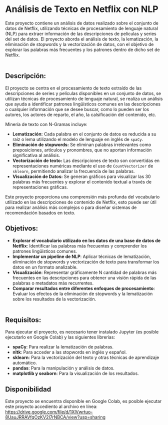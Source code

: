 # Análisis de Texto en Netflix con NLP
Este proyecto contiene un análisis de datos realizado sobre el conjunto de datos de Netflix, utilizando técnicas de procesamiento de lenguaje natural (NLP) para extraer información de las descripciones de películas y series del set de datos. El proyecto aborda el análisis de texto, la lematización, la eliminación de stopwords y la vectorización de datos, con el objetivo de explorar las palabras más frecuentes y los patrones dentro de dicho set de Netflix.
<br> <br>

## Descripción: 
El proyecto se centra en el procesamiento de texto extraído de las descripciones de series y películas disponibles en un conjunto de datos, se utilizan técnicas de procesamiento de lenguaje natural, se realiza un análisis que ayuda a identificar patrones lingüísticos comunes en las descripciones o cualquier información que se desee buscar, como lo pueden ser los autores, los actores de reparto, el año, la calsificación del contenido, etc.

Minería de texto con N-Gramas incluye:
- **Lematización:** Cada palabra en el conjunto de datos es reducida a su raíz o lema utilizando el modelo de lenguaje en inglés de `spaCy`.
- **Eliminación de stopwords:** Se eliminan palabras irrelevantes como preposiciones, artículos y pronombres, que no aportan información significativa al análisis.
- **Vectorización de texto:** Las descripciones de texto son convertidas en representaciones numéricas mediante el uso de `CountVectorizer` de `sklearn`, permitiendo analizar la frecuencia de las palabras.
- **Visualización de Datos:** Se generan gráficos para visualizar las 30 palabras más frecuentes y explorar el contenido textual a través de representaciones gráficas.

Este proyecto proporciona una comprensión más profunda del vocabulario utilizado en las descripciones de contenido de Netflix, esto puede ser útil para realizar análisis más complejos o para diseñar sistemas de recomendación basados en texto.

## Objetivos:
- **Explorar el vocabulario utilizado en los datos de una base de datos de Netflix**: Identificar las palabras más frecuentes y comprender los patrones lingüísticos comunes.
- **Implementar un pipeline de NLP**: Aplicar técnicas de lematización, eliminación de stopwords y vectorización de texto para transformar los datos en un formato analizable.
- **Visualización**: Representar gráficamente N cantidad de palabras más frecuentes en las descripciones para obtener una visión rápida de las palabras o metadatos más recurrentes.
- **Comparar resultados entre diferentes enfoques de procesamiento**: Evaluar los efectos de la eliminación de stopwords y la lematización sobre los resultados de la vectorización.
<br> <br>

## Requisitos: 
Para ejecutar el proyecto, es necesario tener instalado Jupyter (es posible ejecutarlo en Google Colab) y las siguientes librerías:

- **spaCy**: Para realizar la lematización de palabras.
- **nltk**: Para acceder a las stopwords en inglés y español.
- **sklearn**: Para la vectorización del texto y otras técnicas de aprendizaje automático.
- **pandas**: Para la manipulación y análisis de datos.
- **matplotlib y seaborn**: Para la visualización de los resultados.

## Disponibilidad
Este proyecto se encuentra disponible en Google Colab, es posible ejecutar este proyecto accediento al archivo en línea:
https://drive.google.com/file/d/1XlVwrtuo-8UauJRRAVfqOzKV2I7rNBCA/view?usp=sharing

